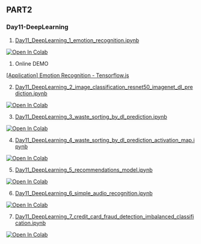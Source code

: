 ## PART2

### Day11-DeepLearning
1. [Day11_DeepLearning_1_emotion_recognition.ipynb](https://colab.research.google.com/github/yapay-ogrenme/casgem-eu-project-training-on-data-mining/blob/main/PART2/Day11-DeepLearning/notebooks/Day11_DeepLearning_1_emotion_recognition.ipynb)

[![Open In Colab](https://colab.research.google.com/assets/colab-badge.svg)](https://colab.research.google.com/github/yapay-ogrenme/casgem-eu-project-training-on-data-mining/blob/main/PART2/Day11-DeepLearning/notebooks/Day11_DeepLearning_1_emotion_recognition.ipynb)

1. Online DEMO

[[Application] Emotion Recognition - Tensorflow.js](https://yavuzkomecoglu.github.io/apps/emotion-recognizer-tfjs/)

2. [Day11_DeepLearning_2_image_classification_resnet50_imagenet_dl_prediction.ipynb](https://colab.research.google.com/github/yapay-ogrenme/casgem-eu-project-training-on-data-mining/blob/main/PART2/Day11-DeepLearning/notebooks/Day11_DeepLearning_2_image_classification_resnet50_imagenet_dl_prediction.ipynb)

[![Open In Colab](https://colab.research.google.com/assets/colab-badge.svg)](https://colab.research.google.com/github/yapay-ogrenme/casgem-eu-project-training-on-data-mining/blob/main/PART2/Day11-DeepLearning/notebooks/Day11_DeepLearning_2_image_classification_resnet50_imagenet_dl_prediction.ipynb)

3. [Day11_DeepLearning_3_waste_sorting_by_dl_prediction.ipynb](https://colab.research.google.com/github/yapay-ogrenme/casgem-eu-project-training-on-data-mining/blob/main/PART2/Day11-DeepLearning/notebooks/Day11_DeepLearning_3_waste_sorting_by_dl_prediction.ipynb)

[![Open In Colab](https://colab.research.google.com/assets/colab-badge.svg)](https://colab.research.google.com/github/yapay-ogrenme/casgem-eu-project-training-on-data-mining/blob/main/PART2/Day11-DeepLearning/notebooks/Day11_DeepLearning_3_waste_sorting_by_dl_prediction.ipynb)

4. [Day11_DeepLearning_4_waste_sorting_by_dl_prediction_activation_map.ipynb](https://colab.research.google.com/github/yapay-ogrenme/casgem-eu-project-training-on-data-mining/blob/main/PART2/Day11-DeepLearning/notebooks/Day11_DeepLearning_4_waste_sorting_by_dl_prediction_activation_map.ipynb)

[![Open In Colab](https://colab.research.google.com/assets/colab-badge.svg)](https://colab.research.google.com/github/yapay-ogrenme/casgem-eu-project-training-on-data-mining/blob/main/PART2/Day11-DeepLearning/notebooks/Day11_DeepLearning_4_waste_sorting_by_dl_prediction_activation_map.ipynb)

5. [Day11_DeepLearning_5_recommendations_model.ipynb](https://colab.research.google.com/github/yapay-ogrenme/casgem-eu-project-training-on-data-mining/blob/main/PART2/Day11-DeepLearning/notebooks/Day11_DeepLearning_5_recommendations_model.ipynb)

[![Open In Colab](https://colab.research.google.com/assets/colab-badge.svg)](https://colab.research.google.com/github/yapay-ogrenme/casgem-eu-project-training-on-data-mining/blob/main/PART2/Day11-DeepLearning/notebooks/Day11_DeepLearning_5_recommendations_model.ipynb)


6. [Day11_DeepLearning_6_simple_audio_recognition.ipynb](https://colab.research.google.com/github/yapay-ogrenme/casgem-eu-project-training-on-data-mining/blob/main/PART2/Day11-DeepLearning/notebooks/Day11_DeepLearning_6_simple_audio_recognition.ipynb)

[![Open In Colab](https://colab.research.google.com/assets/colab-badge.svg)](https://colab.research.google.com/github/yapay-ogrenme/casgem-eu-project-training-on-data-mining/blob/main/PART2/Day11-DeepLearning/notebooks/Day11_DeepLearning_6_simple_audio_recognition.ipynb)

7. [Day11_DeepLearning_7_credit_card_fraud_detection_imbalanced_classification.ipynb](https://colab.research.google.com/github/yapay-ogrenme/casgem-eu-project-training-on-data-mining/blob/main/PART2/Day11-DeepLearning/notebooks/Day11_DeepLearning_7_credit_card_fraud_detection_imbalanced_classification.ipynb)

[![Open In Colab](https://colab.research.google.com/assets/colab-badge.svg)](https://colab.research.google.com/github/yapay-ogrenme/casgem-eu-project-training-on-data-mining/blob/main/PART2/Day11-DeepLearning/notebooks/Day11_DeepLearning_7_credit_card_fraud_detection_imbalanced_classification.ipynb)






